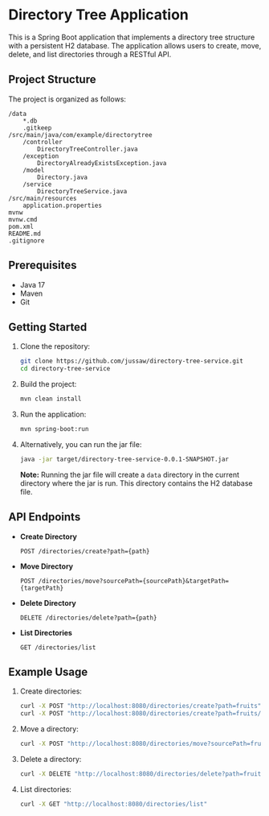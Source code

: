 # Directory Tree Application

This is a Spring Boot application that implements a directory tree structure with a persistent H2 database. The application allows users to create, move, delete, and list directories through a RESTful API.

## Project Structure

The project is organized as follows:

```
/data
    *.db
    .gitkeep
/src/main/java/com/example/directorytree
    /controller
        DirectoryTreeController.java
    /exception
        DirectoryAlreadyExistsException.java
    /model
        Directory.java
    /service
        DirectoryTreeService.java
/src/main/resources
    application.properties
mvnw
mvnw.cmd
pom.xml
README.md
.gitignore
```

## Prerequisites

- Java 17
- Maven
- Git

## Getting Started

1. Clone the repository:

   ```bash
   git clone https://github.com/jussaw/directory-tree-service.git
   cd directory-tree-service
   ```

2. Build the project:

   ```bash
   mvn clean install
   ```

3. Run the application:

   ```bash
   mvn spring-boot:run
   ```

4. Alternatively, you can run the jar file:

   ```bash
   java -jar target/directory-tree-service-0.0.1-SNAPSHOT.jar
   ```

   **Note:** Running the jar file will create a `data` directory in the current directory where the jar is run. This directory contains the H2 database file.

## API Endpoints

- **Create Directory**

  ```http
  POST /directories/create?path={path}
  ```

- **Move Directory**

  ```http
  POST /directories/move?sourcePath={sourcePath}&targetPath={targetPath}
  ```

- **Delete Directory**

  ```http
  DELETE /directories/delete?path={path}
  ```

- **List Directories**

  ```http
  GET /directories/list
  ```

## Example Usage

1. Create directories:

   ```bash
   curl -X POST "http://localhost:8080/directories/create?path=fruits"
   curl -X POST "http://localhost:8080/directories/create?path=fruits/apples"
   ```

2. Move a directory:

   ```bash
   curl -X POST "http://localhost:8080/directories/move?sourcePath=fruits/apples&targetPath=vegetables"
   ```

3. Delete a directory:

   ```bash
   curl -X DELETE "http://localhost:8080/directories/delete?path=fruits/apples"
   ```

4. List directories:

   ```bash
   curl -X GET "http://localhost:8080/directories/list"
   ```
